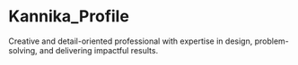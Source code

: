 # Kannika_Profile
Creative and detail-oriented professional with expertise in design, problem-solving, and delivering impactful results.
